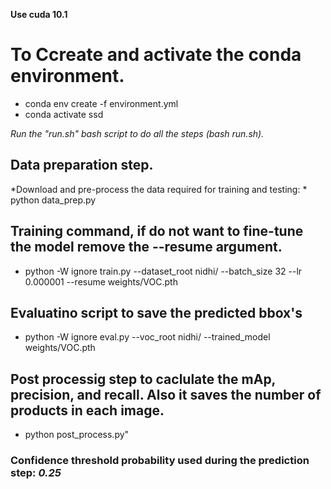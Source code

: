 **Use cuda 10.1**
# To Ccreate and activate the conda environment.
  * conda env create -f environment.yml
  * conda activate ssd

*Run the "run.sh" bash script to do all the steps (bash run.sh).*

## Data preparation step. 
  *Download and pre-process the data required for training and testing:
    * python data_prep.py

## Training command, if do not want to fine-tune the model remove the --resume argument.
  * python -W ignore train.py --dataset_root nidhi/ --batch_size 32 --lr 0.000001 --resume weights/VOC.pth

## Evaluatino script to save the predicted bbox's
* python -W ignore eval.py --voc_root nidhi/ --trained_model weights/VOC.pth

## Post processig step to caclulate the mAp, precision, and recall. Also it saves the number of products in each image.
* python post_process.py"


### Confidence threshold probability used during the prediction step: *0.25*
